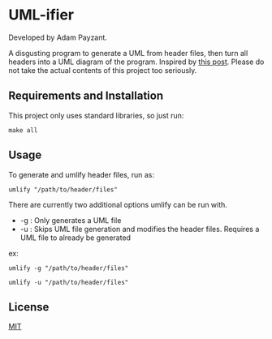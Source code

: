# UML-ifier

Developed by Adam Payzant.

A disgusting program to generate a UML from header files, then turn all headers into a UML diagram of the program. Inspired by [this post](https://www.reddit.com/r/programminghorror/comments/glwk7k/a_c_header_file_that_doubles_as_a_uml_diagram/). Please do not take the actual contents of this project too seriously.

## Requirements and Installation

This project only uses standard libraries, so just run:

`make all`

## Usage

To generate and umlify header files, run as:

`umlify "/path/to/header/files"`

There are currently two additional options umlify can be run with.

* -g : Only generates a UML file
* -u : Skips UML file generation and modifies the header files. Requires a UML file to already be generated

ex:

`umlify -g "/path/to/header/files"`

`umlify -u "/path/to/header/files"`

## License
[MIT](https://choosealicense.com/licenses/mit/)